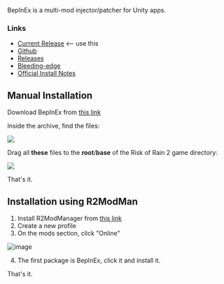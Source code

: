BepInEx is a multi-mod injector/patcher for Unity apps.

### Links

- [Current Release](https://thunderstore.io/package/bbepis/BepInExPack/) <-- use this
- [Github](https://github.com/BepInEx/BepInEx)
- [Releases](https://github.com/BepInEx/BepInEx/releases)
- [Bleeding-edge](https://builds.bepis.io/bepinex_ror2_pack)
- [Official Install Notes](https://github.com/BepInEx/BepInEx/wiki/Installation)

## Manual Installation

Download BepInEx from [this link](https://thunderstore.io/package/bbepis/BepInExPack/)

Inside the archive, find the files:

![](https://raw.githubusercontent.com/risk-of-thunder/R2Wiki/master/media/bepinex/bepinex_archive_files.PNG)

Drag all **these** files to the **root**/**base** of the Risk of Rain 2 game directory:

![](https://raw.githubusercontent.com/risk-of-thunder/R2Wiki/master/media/bepinex/drag_to_install.png)

That's it.

## Installation using R2ModMan

1. Install R2ModManager from [this link](https://thunderstore.io/package/ebkr/r2modman/)
2. Create a new profile
3. On the mods section, click "Online"

![image](https://user-images.githubusercontent.com/78170922/155720453-31bd2883-b992-4ee6-ac27-2f113748aa58.png)

4. The first package is BepInEx, click it and install it.

That's it.